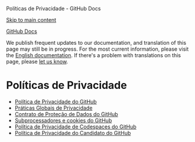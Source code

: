 Políticas de Privacidade - GitHub Docs

[Skip to main content](#main-content)

[](/pt)[GitHub Docs](/pt)

We publish frequent updates to our documentation, and translation of this page may still be in progress. For the most current information, please visit the [English documentation](/en). If there's a problem with translations on this page, please [let us know](https://github.com/contact?form[subject]=translation%20issue%20on%20docs.github.com&form[comments]=).

Políticas de Privacidade
==========

* [Política de Privacidade do GitHub](/pt/site-policy/privacy-policies/github-privacy-statement)
* [Práticas Globais de Privacidade](/pt/site-policy/privacy-policies/global-privacy-practices)
* [Contrato de Proteção de Dados do GitHub](/pt/site-policy/privacy-policies/github-data-protection-agreement)
* [Subprocessadores e cookies do GitHub](/pt/site-policy/privacy-policies/github-subprocessors-and-cookies)
* [Política de Privacidade de Codespaces do GitHub](/pt/site-policy/privacy-policies/github-codespaces-privacy-statement)
* [Política de Privacidade do Candidato do GitHub](/pt/site-policy/privacy-policies/github-candidate-privacy-policy)
